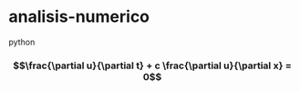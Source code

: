 # analisis-numerico
python

### $$\frac{\partial u}{\partial t} + c \frac{\partial u}{\partial x} = 0$$
